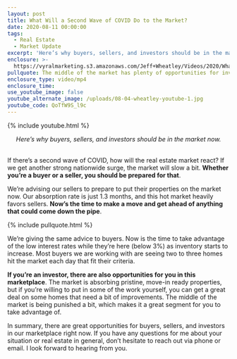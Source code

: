 ```yaml
---
layout: post
title: What Will a Second Wave of COVID Do to the Market?
date: 2020-08-11 00:00:00
tags:
  - Real Estate
  - Market Update
excerpt: 'Here’s why buyers, sellers, and investors should be in the market now.'
enclosure: >-
  https://vyralmarketing.s3.amazonaws.com/Jeff+Wheatley/Videos/2020/What+Will+a+Second+Wave+of+COVID+Do+to+the+Market_.mp4
pullquote: The middle of the market has plenty of opportunities for investors.
enclosure_type: video/mp4
enclosure_time:
use_youtube_image: false
youtube_alternate_image: /uploads/08-04-wheatley-youtube-1.jpg
youtube_code: QoTfW9S_l9c
---
```


{% include youtube.html %}

<center><em>Here&rsquo;s why buyers, sellers, and investors should be in the market now.</em></center>

<br>If there’s a second wave of COVID, how will the real estate market react? If we get another strong nationwide surge, the market will slow a bit. **Whether you’re a buyer or a seller, you should be prepared for that**.

We’re advising our sellers to prepare to put their properties on the market now. Our absorption rate is just 1.3 months, and this hot market heavily favors sellers. **Now’s the time to make a move and get ahead of anything that could come down the pipe**.

{% include pullquote.html %}

We’re giving the same advice to buyers. Now is the time to take advantage of the low interest rates while they’re here (below 3%) as inventory starts to increase. Most buyers we are working with are seeing two to three homes hit the market each day that fit their criteria.

**If you’re an investor, there are also opportunities for you in this marketplace**. The market is absorbing pristine, move-in ready properties, but if you’re willing to put in some of the work yourself, you can get a great deal on some homes that need a bit of improvements. The middle of the market is being punished a bit, which makes it a great segment for you to take advantage of.

In summary, there are great opportunities for buyers, sellers, and investors in our marketplace right now. If you have any questions for me about your situation or real estate in general, don’t hesitate to reach out via phone or email. I look forward to hearing from you.